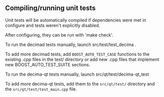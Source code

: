 Compiling/running unit tests
------------------------------------

Unit tests will be automatically compiled if dependencies were met in configure
and tests weren't explicitly disabled.

After configuring, they can be run with 'make check'.

To run the decimad tests manually, launch src/test/test_decima .

To add more decimad tests, add `BOOST_AUTO_TEST_CASE` functions to the existing
.cpp files in the test/ directory or add new .cpp files that
implement new BOOST_AUTO_TEST_SUITE sections.

To run the decima-qt tests manually, launch src/qt/test/decima-qt_test

To add more decima-qt tests, add them to the `src/qt/test/` directory and
the `src/qt/test/test_main.cpp` file.
